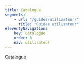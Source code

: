 ```yaml
---
title: Catalogue
segments:
    - url: "/guides/utilisateur/"
      title: "Guides utilisateur"
eleventyNavigation:
    key: Catalogue
    order: 3
    nav: utilisateur
---
```


Catalogue
